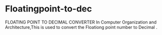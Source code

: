 # Floatingpoint-to-dec
FLOATING POINT TO DECIMAL CONVERTER
In Computer Organization and Architecture,This is used to convert the Floationg point number to Decimal .
